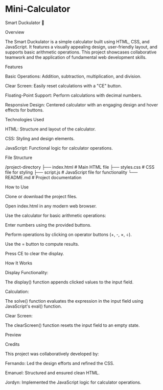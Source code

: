 # Mini-Calculator

Smart Duckulator 🦆

Overview

The Smart Duckulator is a simple calculator built using HTML, CSS, and JavaScript. It features a visually appealing design, user-friendly layout, and supports basic arithmetic operations. This project showcases collaborative teamwork and the application of fundamental web development skills.

Features

Basic Operations: Addition, subtraction, multiplication, and division.

Clear Screen: Easily reset calculations with a "CE" button.

Floating-Point Support: Perform calculations with decimal numbers.

Responsive Design: Centered calculator with an engaging design and hover effects for buttons.

Technologies Used

HTML: Structure and layout of the calculator.

CSS: Styling and design elements.

JavaScript: Functional logic for calculator operations.

File Structure

/project-directory
├── index.html    # Main HTML file
├── styles.css    # CSS file for styling
├── script.js     # JavaScript file for functionality
└── README.md     # Project documentation

How to Use

Clone or download the project files.

Open index.html in any modern web browser.

Use the calculator for basic arithmetic operations:

Enter numbers using the provided buttons.

Perform operations by clicking on operator buttons (+, -, ×, ÷).

Use the = button to compute results.

Press CE to clear the display.

How It Works

Display Functionality:

The display() function appends clicked values to the input field.

Calculation:

The solve() function evaluates the expression in the input field using JavaScript's eval() function.

Clear Screen:

The clearScreen() function resets the input field to an empty state.

Preview



Credits

This project was collaboratively developed by:

Fernando: Led the design efforts and refined the CSS.

Emanuel: Structured and ensured clean HTML.

Jordyn: Implemented the JavaScript logic for calculator operations.